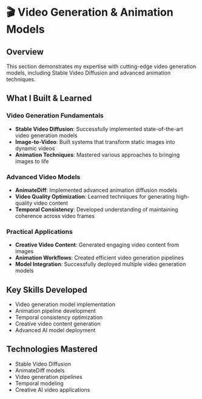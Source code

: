 # 🎬 Video Generation & Animation Models

## Overview
This section demonstrates my expertise with cutting-edge video generation models, including Stable Video Diffusion and advanced animation techniques.

## What I Built & Learned

### Video Generation Fundamentals
- **Stable Video Diffusion**: Successfully implemented state-of-the-art video generation models
- **Image-to-Video**: Built systems that transform static images into dynamic videos
- **Animation Techniques**: Mastered various approaches to bringing images to life

### Advanced Video Models
- **AnimateDiff**: Implemented advanced animation diffusion models
- **Video Quality Optimization**: Learned techniques for generating high-quality video content
- **Temporal Consistency**: Developed understanding of maintaining coherence across video frames

### Practical Applications
- **Creative Video Content**: Generated engaging video content from images
- **Animation Workflows**: Created efficient video generation pipelines
- **Model Integration**: Successfully deployed multiple video generation models

## Key Skills Developed
- Video generation model implementation
- Animation pipeline development
- Temporal consistency optimization
- Creative video content generation
- Advanced AI model deployment

## Technologies Mastered
- Stable Video Diffusion
- AnimateDiff models
- Video generation pipelines
- Temporal modeling
- Creative AI video applications

